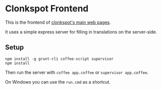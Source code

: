Clonkspot Frontend
==================

This is the frontend of [clonkspot's main web pages](http://clonkspot.org/).

It uses a simple express server for filling in translations on the server-side.

Setup
-----

```
npm install -g grunt-cli coffee-script supervisor
npm install
```

Then run the server with `coffee app.coffee` or `supervisor app.coffee`.

On Windows you can use the `run.cmd` as a shortcut.

